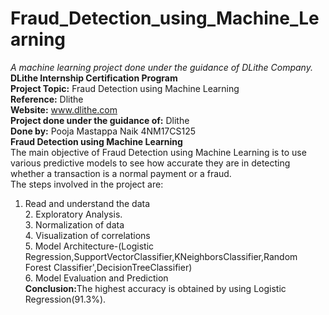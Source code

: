 # Fraud_Detection_using_Machine_Learning
<i>A machine learning project done under the guidance of DLithe Company.</i></br>
<b>DLithe Internship Certification Program</b>
</br><b>Project Topic:</b>
Fraud Detection using Machine Learning
</br><b>Reference:</b>
Dlithe
</br><b>Website:</b>
www.dlithe.com
</br><b>Project done under the guidance of:</b>
Dlithe
</br><b>Done by:</b>
Pooja Mastappa Naik 4NM17CS125</br>
<b>Fraud Detection using Machine Learning</b>
</br>The main objective of Fraud Detection using Machine Learning is to use various predictive models to see how accurate they are in detecting whether a transaction is a normal payment or a fraud.
</br>The steps involved in the project are:
</br>
1. Read and understand the data
</br>2. Exploratory Analysis.
</br>3. Normalization of data
</br>4. Visualization of correlations
</br>5. Model Architecture-(Logistic Regression,SupportVectorClassifier,KNeighborsClassifier,Random Forest Classifier',DecisionTreeClassifier)
</br>6. Model Evaluation and Prediction</br>
<b>Conclusion:</b>The highest accuracy is obtained by using Logistic Regression(91.3%).

